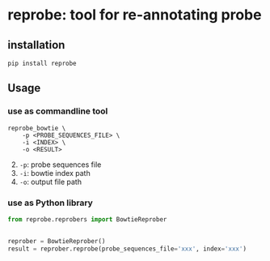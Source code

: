 # reprobe: tool for re-annotating probe

## installation

```
pip install reprobe
```

## Usage

### use as commandline tool

```
reprobe_bowtie \
    -p <PROBE_SEQUENCES_FILE> \
    -i <INDEX> \
    -o <RESULT>
```

2. `-p`: probe sequences file
4. `-i`: bowtie index path
6. `-o`: output file path

### use as Python library

```python
from reprobe.reprobers import BowtieReprober


reprober = BowtieReprober()
result = reprober.reprobe(probe_sequences_file='xxx', index='xxx')
```